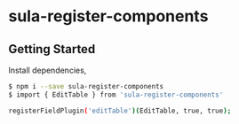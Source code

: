 # sula-register-components

## Getting Started

Install dependencies,

```bash
$ npm i --save sula-register-components
$ import { EditTable } from 'sula-register-components'

registerFieldPlugin('editTable')(EditTable, true, true);
```
